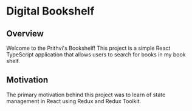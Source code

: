 # Digital Bookshelf

## Overview

Welcome to the Prithvi's Bookshelf! This project is a simple React TypeScript application that allows users to search for books in my book shelf. 
## Motivation

The primary motivation behind this project was to learn of state management in React using Redux and Redux Toolkit. 

